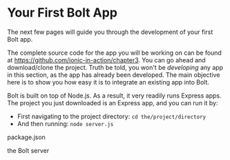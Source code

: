 # Your First Bolt App

The next few pages will guide you through the development of your first Bolt app.

The complete source code for the app you will be working on can be found at  [https:\/\/github.com\/ionic-in-action\/chapter3](https://github.com/ionic-in-action/chapter3). You can go ahead and download\/clone the project. Truth be told, you won't be _developing_ any app in this section, as the app has already been developed. The main objective here is to show you how easy it is to integrate an existing app into Bolt.

Bolt is built on top of Node.js. As a result, it very readily runs Express apps. The project you just downloaded is an Express app, and you can run it by:

* First navigating to the project directory: `cd the/project/directory`
* And then running: `node server.js`

package.json

the Bolt server

